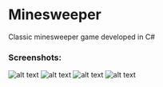 # Minesweeper
Classic minesweeper game developed in C#

### Screenshots:

![alt text](https://i.imgur.com/desoy3e.png)
![alt text](https://i.imgur.com/8ksDFQt.png)
![alt text](https://i.imgur.com/mWB1Jhx.png)
![alt text](https://i.imgur.com/hYFpT0O.png)
